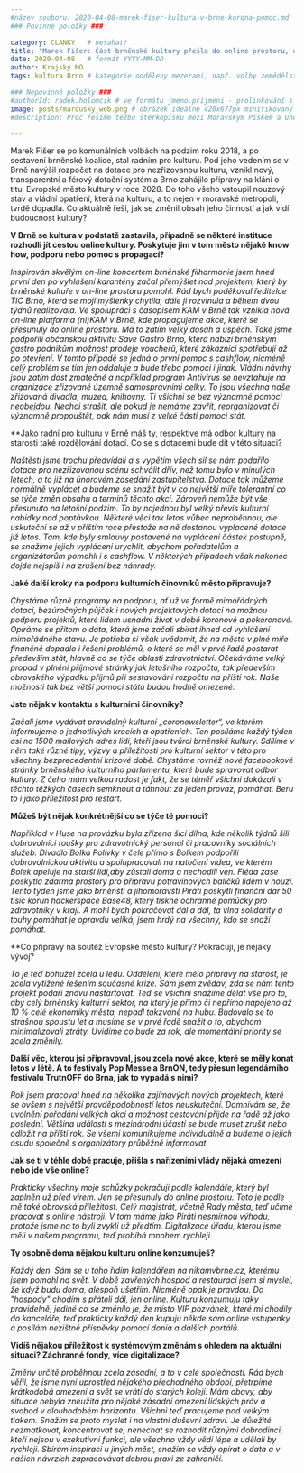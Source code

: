 ```yaml
---
#název souboru: 2020-04-08-marek-fiser-kultura-v-brne-korona-pomoc.md
### Povinné položky ###

category: CLANKY   # nešahat!
title: "Marek Fišer: Část brněnské kultury přešla do online prostoru, děláme maximum pro záchranu"
date: 2020-04-08   # formát YYYY-MM-DD
author: Krajský MO
tags: kultura Brno # kategorie odděleny mezerami, např. volby zemědělství životní-prostředí piráti (viz https://jihomoravsky.pirati.cz/tags/)

### Nepovinné položky ###
#authorId: radek.holomcik # ve formátu jmeno.prijmeni - prolinkování s profilem přes uid
image: posts/marousky_web.png # obrázek ideálně 420x677px minifikovaný přes https://tinypng.com/
#description: Proč řešíme těžbu štěrkopísku mezi Moravským Pískem a Uherským Ostrohem? Podrobné info o celé kauze.

---
```


Marek Fišer se po komunálních volbách na podzim roku 2018, a po sestavení brněnské koalice, stal radním pro kulturu. Pod jeho vedením se v Brně navýšil rozpočet na dotace pro nezřizovanou kulturu, vznikl nový, transparentní a férový dotační systém a Brno zahájilo přípravy na klání o titul Evropské město kultury v roce 2028. Do toho všeho vstoupil nouzový stav a vládní opatření, která na kulturu, a to nejen v moravské metropoli, tvrdě dopadla. Co aktuálně řeší, jak se změnil obsah jeho činností a jak vidí budoucnost kultury?

**V Brně se kultura v podstatě zastavila, případně se některé instituce rozhodli jít cestou online kultury. Poskytuje jim v tom město nějaké know how, podporu nebo pomoc s propagací?**

*Inspirován skvělým on-line koncertem brněnské filharmonie jsem hned první den po vyhlášení karantény začal přemýšlet nad projektem, který by brněnské kultuře v on-line prostoru pomohl. Rád bych poděkoval ředitelce TIC Brno, která se mojí myšlenky chytila, dále ji rozvinula a během dvou týdnů realizovala. Ve spolupráci s časopisem KAM v Brně tak vznikla nová on-line platforma (ni)KAM v Brně, kde propagujeme akce, které se přesunuly do online prostoru. Má to zatím velký dosah a úspěch. Také jsme podpořili občanskou aktivitu Save Gastro Brno, která nabízí brněnským gastro podnikům možnost prodeje voucherů, které zákazníci spotřebují až po otevření. V tomto případě se jedná o první pomoc s cashflow, nicméně celý problém se tím jen oddaluje a bude třeba pomoci i jinak. Vládní návrhy jsou zatím dost zmatečné a například program Antivirus se nevztahuje na organizace zřizované územně samosprávními celky. To jsou všechna naše zřizovaná divadla, muzea, knihovny. Ti všichni se bez významné pomoci neobejdou. Nechci strašit, ale pokud je nemáme zavřít, reorganizovat či významně propouštět, pak nám musí z velké části pomoci stát.*

**Jako radní pro kulturu v Brně máš ty, respektive má odbor kultury na starosti také rozdělování dotací. Co se s dotacemi bude dít v této situaci?

*Naštěstí jsme trochu předvídali a s vypětím všech sil se nám podařilo dotace pro nezřizovanou scénu schválit dřív, než tomu bylo v minulých letech, a to již na únorovém zasedání zastupitelstva. Dotace tak můžeme normálně vyplácet a budeme se snažit být v co největší míře tolerantní co se týče změn obsahu a termínů těchto akcí. Zároveň nemůže být vše přesunuto na letošní podzim. To by najednou byl velký převis kulturní nabídky nad poptávkou. Některé věci tak letos vůbec neproběhnou, ale uskuteční se až v příštím roce přestože na ně dostanou vyplacené dotace již letos. Tam, kde byly smlouvy postavené na vyplácení částek postupně, se snažíme jejich vyplácení urychlit, abychom pořadatelům a organizátorům pomohli i s cashflow. V některých případech však nakonec dojde nejspíš i na zrušení bez náhrady.*

**Jaké další kroky na podporu kulturních činovníků město připravuje?**

*Chystáme různé programy na podporu, ať už ve formě mimořádných dotací, bezúročných půjček i nových projektových dotací na možnou podporu projektů, které lidem usnadní život v době koronové a pokoronové. Opíráme se přitom o data, která jsme začali sbírat ihned od vyhlášení mimořádného stavu. Je potřeba si však uvědomit, že na město v plné míře finančně dopadlo i řešení problémů, o které se měl v prvé řadě postarat především stát, hlavně co se týče oblasti zdravotnictví. Očekáváme velký propad v plnění příjmové stránky jak letošního rozpočtu, tak především obrovského výpadku příjmů při sestavování rozpočtu na příští rok. Naše možnosti tak bez větší pomoci státu budou hodně omezené.* 
 
**Jste nějak v kontaktu s kulturními činovníky?**

*Začali jsme vydávat pravidelný kulturní „coronewsletter“, ve kterém informujeme o jednotlivých krocích a opatřeních. Ten posíláme každý týden asi na 1500 mailových adres lidí, kteří jsou tvůrci brněnské kultury. Sdílíme v něm také různé tipy, výzvy a příležitosti pro kulturní sektor v této pro všechny bezprecedentní krizové době. Chystáme rovněž nové facebookové stránky brněnského kulturního parlamentu, které bude spravovat odbor kultury. Z čeho mám velkou radost je fakt, že se téměř všichni dokázali v těchto těžkých časech semknout a táhnout za jeden provaz, pomáhat. Beru to i jako příležitost pro restart.*

**Můžeš být nějak konkrétnější co se týče té pomoci?**

*Například v Huse na provázku byla zřízena šicí dílna, kde několik týdnů šili dobrovolníci roušky pro zdravotnický personál či pracovníky sociálních služeb. Divadlo Bolka Polívky v čele přímo s Bolkem podpořili dobrovolnickou aktivitu a spolupracovali na natočení videa, ve kterém Bolek apeluje na starší lidi,aby zůstali doma a nechodili ven. Fléda zase poskytla zdarma prostory pro přípravu potravinových balíčků lidem v nouzi. Tento týden jsme jako brněnští a jihomoravští Piráti poskytli finanční dar 50 tisíc korun hackerspace Base48, který tiskne ochranné pomůcky pro zdravotníky v kraji. A mohl bych pokračovat dál a dál, ta vlna solidarity a touhy pomáhat je opravdu veliká, jsem hrdý na všechny, kdo se snaží pomáhat.*

**Co přípravy na soutěž Evropské město kultury? Pokračují, je nějaký vývoj?

*To je teď bohužel zcela u ledu. Oddělení, které mělo přípravy na starost, je zcela vytížené řešením současné krize. Sám jsem zvědav, zda se nám tento projekt podaří znovu nastartovat. Teď se všichni snažíme dělat vše pro to, aby celý brněnský kulturní sektor, na který je přímo či nepřímo napojeno až 10 % celé ekonomiky města, nepadl takzvaně na hubu. Budovalo se to strašnou spoustu let a musíme se v prvé řadě snažit o to, abychom minimalizovali ztráty. Uvidíme co bude za rok, ale momentální priority se zcela změnily.*

**Další věc, kterou jsi připravoval, jsou zcela nové akce, které se měly konat letos v létě. A to festivaly Pop Messe a BrnON, tedy přesun legendárního festivalu TrutnOFF do Brna, jak to vypadá s nimi?**

*Rok jsem pracoval hned na několika zajímavých nových projektech, které se ovšem s největší pravděpodobností letos neuskuteční. Domnívám se, že uvolnění pořádání velkých akcí a možnost cestování přijde na řadě až jako poslední. Většina událostí s mezinárodní účastí se bude muset zrušit nebo odložit na příští rok. Se všemi komunikujeme individuálně a budeme o jejich osudu společně s organizátory průběžně informovat.*

**Jak se ti v téhle době pracuje, přišla s nařízeními vlády nějaká omezení nebo jde vše online?** 

*Prakticky všechny moje schůzky pokračují podle kalendáře, který byl zaplněn už před virem. Jen se přesunuly do online prostoru. Toto je podle mě také obrovská příležitost. Celý magistrát, včetně Rady města, teď učíme pracovat s online nástroji. V tom máme jako Piráti nesmírnou výhodu, protože jsme na to byli zvyklí už předtím. Digitalizace úřadu, kterou jsme měli v našem programu, teď probíhá mnohem rychleji.*

**Ty osobně doma nějakou kulturu online konzumuješ?**

*Každý den. Sám se u toho řídím kalendářem na nikamvbrne.cz, kterému jsem pomohl na svět. V době zavřených hospod a restaurací jsem si myslel, že když budu doma, alespoň ušetřím. Nicméně opak je pravdou. Do "hospody" chodím s přáteli dál, jen online. Kulturu konzumuju taky pravidelně, jediné co se změnilo je, že místo VIP pozvánek, které mi chodily do kanceláře, teď prakticky každý den kupuju někde sám online vstupenky a posílám nezištné příspěvky pomocí donia a dalších portálů.*

**Vidíš nějakou příležitost k systémovým změnám s ohledem na aktuální situaci? Záchranné fondy, více digitalizace?** 

*Změny určitě proběhnou zcela zásadní, a to v celé společnosti. Rád bych věřil, že jsme nyní uprostřed nějakého přechodného období, přetrpíme krátkodobá omezení a svět se vrátí do starých kolejí. Mám obavy, aby situace nebyla zneužita pro nějaké zásadní omezení lidských práv a svobod v dlouhodobém horizontu. Všichni teď pracujeme pod velkým tlakem. Snažím se proto myslet i na vlastní duševní zdraví. Je důležité nezmatkovat, koncentrovat se, nenechat se rozhodit různými dobrodinci, kteří nejsou v exekutivní funkci, ale všechno vždy vědí lépe a udělali by rychleji. Sbírám inspiraci u jiných měst, snažím se vždy opírat o data a v našich návrzích zapracovávat dobrou praxi ze zahraničí.*

